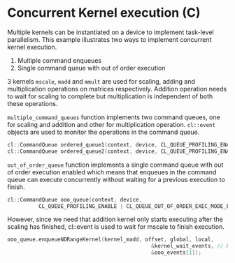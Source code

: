 Concurrent Kernel execution (C)
================================

Multiple kernels can be instantiated on a device to implement task-level parallelism. This example illustrates two ways to implement concurrent kernel execution.
1. Multiple command enqueues
2. Single command queue with out of order execution

3 kernels `mscale`, `madd` and `mmult` are used for scaling, adding and multiplication operations on matrices respectively. Addition operation needs to wait for scaling to complete but multiplication is independent of both these operations.

`multiple_command_queues` function implements two command queues, one for scaling and addition and other for multiplication operation. `cl::event` objects are used to monitor the operations in the command queue.
```c++
cl::CommandQueue ordered_queue1(context, device, CL_QUEUE_PROFILING_ENABLE, &err);
cl::CommandQueue ordered_queue2(context, device, CL_QUEUE_PROFILING_ENABLE, &err);
```  


`out_of_order_queue` function implements a single command queue with out of order execution enabled which means that enqueues in the command queue can execute concurrently without waiting for a previous execution to finish.

```c++
cl::CommandQueue ooo_queue(context, device,
          CL_QUEUE_PROFILING_ENABLE | CL_QUEUE_OUT_OF_ORDER_EXEC_MODE_ENABLE, &err);
```          
However, since we need that addition kernel only starts executing after the scaling has finished, cl::event is used to wait for mscale to finish execution.
```c++
ooo_queue.enqueueNDRangeKernel(kernel_madd, offset, global, local,
                                              &kernel_wait_events, // Event from previous call
                                              &ooo_events[1]);
```                                   
